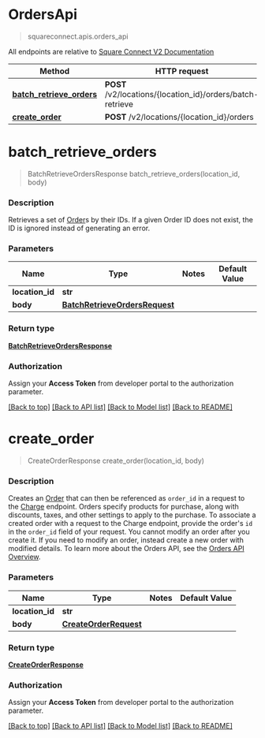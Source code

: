 # OrdersApi
> squareconnect.apis.orders_api

All endpoints are relative to [Square Connect V2 Documentation](https://docs.connect.squareup.com/api/connect/v2/#navsection-endpoints)


Method | HTTP request 
------------- | -------------
[**batch_retrieve_orders**](OrdersApi.md#batch_retrieve_orders) | **POST** /v2/locations/{location_id}/orders/batch-retrieve
[**create_order**](OrdersApi.md#create_order) | **POST** /v2/locations/{location_id}/orders


# **batch_retrieve_orders**
> BatchRetrieveOrdersResponse batch_retrieve_orders(location_id, body)

### Description

Retrieves a set of [Order](#type-order)s by their IDs.  If a given Order ID does not exist, the ID is ignored instead of generating an error.

### Parameters

Name | Type | Notes | Default Value
------------- | ------------- | ------------- | -------------
 **location_id** | **str**| 
 **body** | [**BatchRetrieveOrdersRequest**](BatchRetrieveOrdersRequest.md)| 

### Return type

[**BatchRetrieveOrdersResponse**](BatchRetrieveOrdersResponse.md)

### Authorization

Assign your **Access Token** from developer portal to the authorization parameter.

[[Back to top]](#) [[Back to API list]](../README.md#documentation-for-api-endpoints) [[Back to Model list]](../README.md#documentation-for-models) [[Back to README]](../README.md)

# **create_order**
> CreateOrderResponse create_order(location_id, body)

### Description

Creates an [Order](#type-order) that can then be referenced as `order_id` in a request to the [Charge](#endpoint-transactions-charge) endpoint. Orders specify products for purchase, along with discounts, taxes, and other settings to apply to the purchase.  To associate a created order with a request to the Charge endpoint, provide the order's `id` in the `order_id` field of your request.  You cannot modify an order after you create it. If you need to modify an order, instead create a new order with modified details.  To learn more about the Orders API, see the [Orders API Overview](/products/orders/overview).

### Parameters

Name | Type | Notes | Default Value
------------- | ------------- | ------------- | -------------
 **location_id** | **str**| 
 **body** | [**CreateOrderRequest**](CreateOrderRequest.md)| 

### Return type

[**CreateOrderResponse**](CreateOrderResponse.md)

### Authorization

Assign your **Access Token** from developer portal to the authorization parameter.

[[Back to top]](#) [[Back to API list]](../README.md#documentation-for-api-endpoints) [[Back to Model list]](../README.md#documentation-for-models) [[Back to README]](../README.md)

